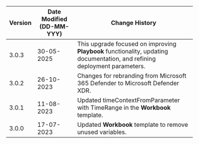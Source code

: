 | **Version** | **Date Modified (DD-MM-YYY)**  | **Change History**                                                                         |
|-------------|--------------------------------|--------------------------------------------------------------------------------------------|
| 3.0.3       | 30-05-2025                     | This upgrade focused on improving **Playbook** functionality, updating documentation, and refining deployment parameters.               |
| 3.0.2       | 26-10-2023                     | Changes for rebranding from Microsoft 365 Defender to Microsoft Defender XDR.               |
| 3.0.1       | 11-08-2023                     | Updated timeContextFromParameter with TimeRange in the **Workbook** template.               |
| 3.0.0       | 17-07-2023                     | Updated **Workbook** template to remove unused variables.                                  |